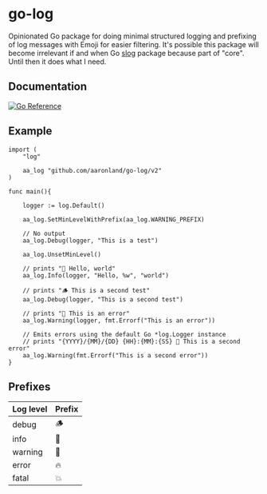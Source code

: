 # go-log

Opinionated Go package for doing minimal structured logging and prefixing of log messages with Emoji for easier filtering. It's possible this package will become irrelevant if and when Go [slog](https://github.com/golang/go/issues/56345) package because part of "core". Until then it does what I need.

## Documentation

[![Go Reference](https://pkg.go.dev/badge/github.com/aaronland/go-log.svg)](https://pkg.go.dev/github.com/aaronland/go-log)

## Example

```
import (
	"log"

	aa_log "github.com/aaronland/go-log/v2"
)	

func main(){

	logger := log.Default()

	aa_log.SetMinLevelWithPrefix(aa_log.WARNING_PREFIX)

	// No output
	aa_log.Debug(logger, "This is a test")

	aa_log.UnsetMinLevel()

	// prints "💬 Hello, world"
	aa_log.Info(logger, "Hello, %w", "world")
	
	// prints "🪵 This is a second test"
	aa_log.Debug(logger, "This is a second test")

	// prints "🧯 This is an error"
	aa_log.Warning(logger, fmt.Errorf("This is an error"))

	// Emits errors using the default Go *log.Logger instance
	// prints "{YYYY}/{MM}/{DD} {HH}:{MM}:{SS} 🧯 This is a second error"
	aa_log.Warning(fmt.Errorf("This is a second error"))
}
```

## Prefixes

| Log level | Prefix |
| --- | --- |
| debug | 🪵 |
| info | 💬 |
| warning | 🧯 |
| error | 🔥 |
| fatal | 💥 |
